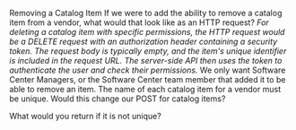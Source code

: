 Removing a Catalog Item
If we were to add the ability to remove a catalog item from a vendor, what would that look like as an HTTP request?
_For deleting a catalog item with specific permissions, the HTTP request would be a DELETE request with an authorization header containing a security token. The request body is typically empty, and the item's unique identifier is included in the request URL. The server-side API then uses the token to authenticate the user and check their permissions._
We only want Software Center Managers, or the Software Center team member that added it to be able to remove an item.
The name of each catalog item for a vendor must be unique.
Would this change our POST for catalog items?

What would you return if it is not unique?
